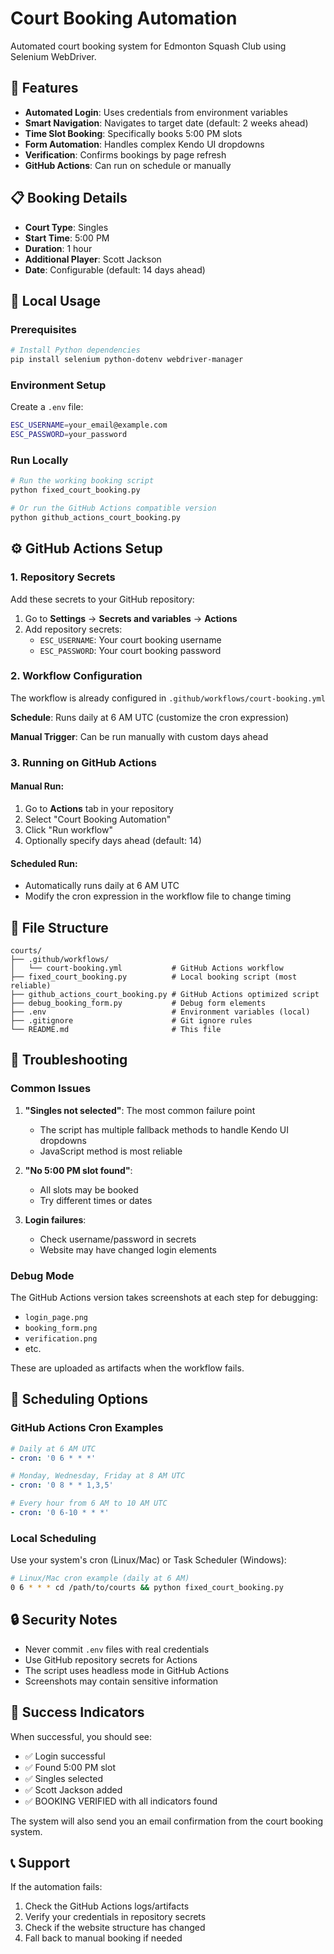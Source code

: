 # Court Booking Automation

Automated court booking system for Edmonton Squash Club using Selenium WebDriver.

## 🎯 Features

- **Automated Login**: Uses credentials from environment variables
- **Smart Navigation**: Navigates to target date (default: 2 weeks ahead)
- **Time Slot Booking**: Specifically books 5:00 PM slots
- **Form Automation**: Handles complex Kendo UI dropdowns
- **Verification**: Confirms bookings by page refresh
- **GitHub Actions**: Can run on schedule or manually

## 📋 Booking Details

- **Court Type**: Singles
- **Start Time**: 5:00 PM
- **Duration**: 1 hour
- **Additional Player**: Scott Jackson
- **Date**: Configurable (default: 14 days ahead)

## 🚀 Local Usage

### Prerequisites

```bash
# Install Python dependencies
pip install selenium python-dotenv webdriver-manager
```

### Environment Setup

Create a `.env` file:

```bash
ESC_USERNAME=your_email@example.com
ESC_PASSWORD=your_password
```

### Run Locally

```bash
# Run the working booking script
python fixed_court_booking.py

# Or run the GitHub Actions compatible version
python github_actions_court_booking.py
```

## ⚙️ GitHub Actions Setup

### 1. Repository Secrets

Add these secrets to your GitHub repository:

1. Go to **Settings** → **Secrets and variables** → **Actions**
2. Add repository secrets:
   - `ESC_USERNAME`: Your court booking username
   - `ESC_PASSWORD`: Your court booking password

### 2. Workflow Configuration

The workflow is already configured in `.github/workflows/court-booking.yml`

**Schedule**: Runs daily at 6 AM UTC (customize the cron expression)

**Manual Trigger**: Can be run manually with custom days ahead

### 3. Running on GitHub Actions

#### Manual Run:
1. Go to **Actions** tab in your repository
2. Select "Court Booking Automation"
3. Click "Run workflow"
4. Optionally specify days ahead (default: 14)

#### Scheduled Run:
- Automatically runs daily at 6 AM UTC
- Modify the cron expression in the workflow file to change timing

## 📁 File Structure

```
courts/
├── .github/workflows/
│   └── court-booking.yml           # GitHub Actions workflow
├── fixed_court_booking.py          # Local booking script (most reliable)
├── github_actions_court_booking.py # GitHub Actions optimized script
├── debug_booking_form.py           # Debug form elements
├── .env                            # Environment variables (local)
├── .gitignore                      # Git ignore rules
└── README.md                       # This file
```

## 🔧 Troubleshooting

### Common Issues

1. **"Singles not selected"**: The most common failure point
   - The script has multiple fallback methods to handle Kendo UI dropdowns
   - JavaScript method is most reliable

2. **"No 5:00 PM slot found"**:
   - All slots may be booked
   - Try different times or dates

3. **Login failures**:
   - Check username/password in secrets
   - Website may have changed login elements

### Debug Mode

The GitHub Actions version takes screenshots at each step for debugging:
- `login_page.png`
- `booking_form.png`
- `verification.png`
- etc.

These are uploaded as artifacts when the workflow fails.

## 📅 Scheduling Options

### GitHub Actions Cron Examples

```yaml
# Daily at 6 AM UTC
- cron: '0 6 * * *'

# Monday, Wednesday, Friday at 8 AM UTC
- cron: '0 8 * * 1,3,5'

# Every hour from 6 AM to 10 AM UTC
- cron: '0 6-10 * * *'
```

### Local Scheduling

Use your system's cron (Linux/Mac) or Task Scheduler (Windows):

```bash
# Linux/Mac cron example (daily at 6 AM)
0 6 * * * cd /path/to/courts && python fixed_court_booking.py
```

## 🔒 Security Notes

- Never commit `.env` files with real credentials
- Use GitHub repository secrets for Actions
- The script uses headless mode in GitHub Actions
- Screenshots may contain sensitive information

## 🎾 Success Indicators

When successful, you should see:
- ✅ Login successful
- ✅ Found 5:00 PM slot
- ✅ Singles selected
- ✅ Scott Jackson added
- ✅ BOOKING VERIFIED with all indicators found

The system will also send you an email confirmation from the court booking system.

## 📞 Support

If the automation fails:
1. Check the GitHub Actions logs/artifacts
2. Verify your credentials in repository secrets
3. Check if the website structure has changed
4. Fall back to manual booking if needed